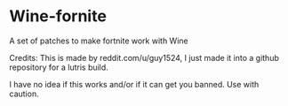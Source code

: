 # Wine-fornite
A set of patches to make fortnite work with Wine

Credits:
This is made by reddit.com/u/guy1524, I just made it into a github repository for a lutris build.

I have no idea if this works and/or if it can get you banned. Use with caution.
